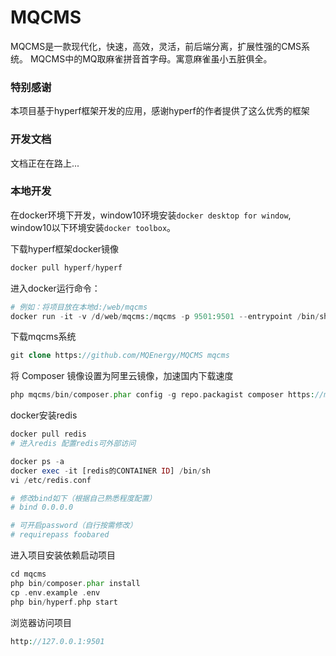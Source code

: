# MQCMS
MQCMS是一款现代化，快速，高效，灵活，前后端分离，扩展性强的CMS系统。
MQCMS中的MQ取麻雀拼音首字母。寓意麻雀虽小五脏俱全。
### 特别感谢
本项目基于hyperf框架开发的应用，感谢hyperf的作者提供了这么优秀的框架

### 开发文档
文档正在在路上...

### 本地开发
在docker环境下开发，window10环境安装`docker desktop for window`,
window10以下环境安装`docker toolbox`。


下载hyperf框架docker镜像
```php
docker pull hyperf/hyperf
```

进入docker运行命令：
```php
# 例如：将项目放在本地d:/web/mqcms
docker run -it -v /d/web/mqcms:/mqcms -p 9501:9501 --entrypoint /bin/sh hyperf/hyperf
```

下载mqcms系统
```php
git clone https://github.com/MQEnergy/MQCMS mqcms
```

将 Composer 镜像设置为阿里云镜像，加速国内下载速度
```php
php mqcms/bin/composer.phar config -g repo.packagist composer https://mirrors.aliyun.com/composer

```

docker安装redis
```php
docker pull redis
# 进入redis 配置redis可外部访问

docker ps -a
docker exec -it [redis的CONTAINER ID] /bin/sh
vi /etc/redis.conf

# 修改bind如下（根据自己熟悉程度配置）
# bind 0.0.0.0

# 可开启password（自行按需修改）
# requirepass foobared
```

进入项目安装依赖启动项目
```php
cd mqcms
php bin/composer.phar install
cp .env.example .env
php bin/hyperf.php start
```

浏览器访问项目
```php
http://127.0.0.1:9501
```